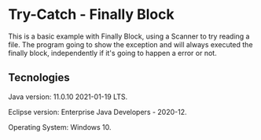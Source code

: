 # Try-Catch - Finally Block
This is a basic example with Finally Block, using a Scanner to try reading a file. The program going to show the exception and will always executed the finally block, independently if it's going to happen a error or not.

Tecnologies
--------------------------------------
Java version: 11.0.10 2021-01-19 LTS.

Eclipse version: Enterprise Java Developers - 2020-12.

Operating System: Windows 10.
